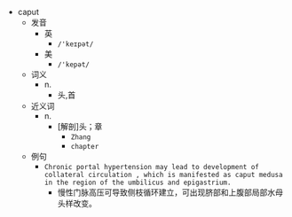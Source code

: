 - caput
  - 发音
    - 英
      - `/'keɪpət/`
    - 美
      - `/'kepət/`
  - 词义
    - n.
      - 头,首
  - 近义词
    - n.
      - [解剖]头；章
        - `Zhang`
        - `chapter`
  - 例句
    - `Chronic portal hypertension may lead to development of collateral circulation , which is manifested as caput medusa in the region of the umbilicus and epigastrium.`
      - 慢性门脉高压可导致侧枝循环建立，可出现脐部和上腹部局部水母头样改变。

